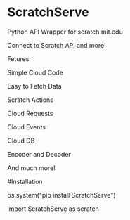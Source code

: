 # ScratchServe
Python API Wrapper for scratch.mit.edu

Connect to Scratch API and more!

Fetures:

Simple Cloud Code

Easy to Fetch Data

Scratch Actions

Cloud Requests

Cloud Events

Cloud DB

Encoder and Decoder

And much more!


#Installation

os.system("pip install ScratchServe")

import ScratchServe as scratch

